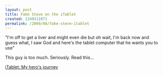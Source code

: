 ```yaml
--- 
layout: post
title: Fake Steve on the iTablet
created: 1249311971
permalink: /2009/08/fake-steve-itablet
---
```

"I'm off to get a liver and might even die but oh wait, I'm back now and guess what, I saw God and here's the tablet computer that he wants you to use"

This guy is too much.  Seriously.  Read this...

<a href="http://feedproxy.google.com/~r/TheSecretDiaryOfSteveJobs/~3/1URP2VRV_Yo/itablet-my-heros-journey.html">iTablet: My hero's journey</a>

